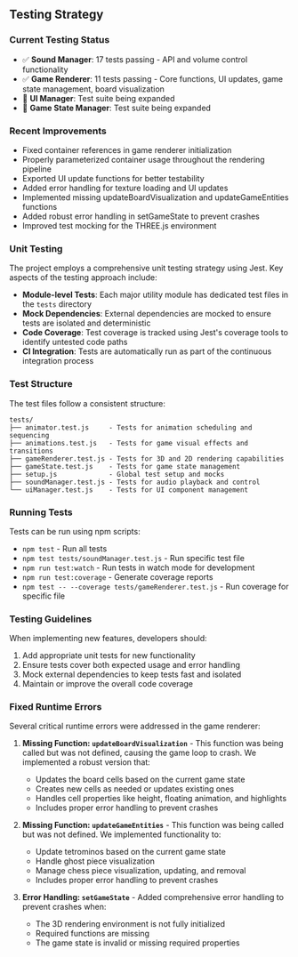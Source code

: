 ## Testing Strategy

### Current Testing Status

- ✅ **Sound Manager**: 17 tests passing - API and volume control functionality
- ✅ **Game Renderer**: 11 tests passing - Core functions, UI updates, game state management, board visualization
- 🔄 **UI Manager**: Test suite being expanded
- 🔄 **Game State Manager**: Test suite being expanded

### Recent Improvements

- Fixed container references in game renderer initialization
- Properly parameterized container usage throughout the rendering pipeline
- Exported UI update functions for better testability
- Added error handling for texture loading and UI updates
- Implemented missing updateBoardVisualization and updateGameEntities functions
- Added robust error handling in setGameState to prevent crashes
- Improved test mocking for the THREE.js environment

### Unit Testing

The project employs a comprehensive unit testing strategy using Jest. Key aspects of the testing approach include:

- **Module-level Tests**: Each major utility module has dedicated test files in the `tests` directory
- **Mock Dependencies**: External dependencies are mocked to ensure tests are isolated and deterministic
- **Code Coverage**: Test coverage is tracked using Jest's coverage tools to identify untested code paths
- **CI Integration**: Tests are automatically run as part of the continuous integration process

### Test Structure

The test files follow a consistent structure:

```
tests/
├── animator.test.js     - Tests for animation scheduling and sequencing
├── animations.test.js   - Tests for game visual effects and transitions
├── gameRenderer.test.js - Tests for 3D and 2D rendering capabilities
├── gameState.test.js    - Tests for game state management
├── setup.js             - Global test setup and mocks
├── soundManager.test.js - Tests for audio playback and control
└── uiManager.test.js    - Tests for UI component management
```

### Running Tests

Tests can be run using npm scripts:

- `npm test` - Run all tests
- `npm test tests/soundManager.test.js` - Run specific test file
- `npm run test:watch` - Run tests in watch mode for development
- `npm run test:coverage` - Generate coverage reports
- `npm test -- --coverage tests/gameRenderer.test.js` - Run coverage for specific file

### Testing Guidelines

When implementing new features, developers should:

1. Add appropriate unit tests for new functionality
2. Ensure tests cover both expected usage and error handling
3. Mock external dependencies to keep tests fast and isolated
4. Maintain or improve the overall code coverage 

### Fixed Runtime Errors

Several critical runtime errors were addressed in the game renderer:

1. **Missing Function: `updateBoardVisualization`** - This function was being called but was not defined, causing the game loop to crash. We implemented a robust version that:
   - Updates the board cells based on the current game state
   - Creates new cells as needed or updates existing ones
   - Handles cell properties like height, floating animation, and highlights
   - Includes proper error handling to prevent crashes

2. **Missing Function: `updateGameEntities`** - This function was being called but was not defined. We implemented functionality to:
   - Update tetrominos based on the current game state
   - Handle ghost piece visualization
   - Manage chess piece visualization, updating, and removal
   - Includes proper error handling to prevent crashes

3. **Error Handling: `setGameState`** - Added comprehensive error handling to prevent crashes when:
   - The 3D rendering environment is not fully initialized
   - Required functions are missing
   - The game state is invalid or missing required properties 